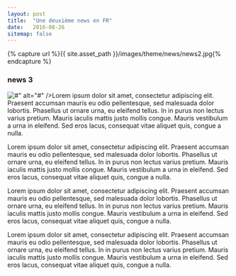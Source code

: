 ```yaml
---
layout: post
title:  "Une deuxième news en FR"
date:   2016-08-26
sitemap: false
---
```

{% capture url %}{{ site.asset_path }}/images/theme/news/news2.jpg{% endcapture %}
 <h3 class="blue">news 3</h3>
 <p><img src="{{ url }}" alt="#" />" alt="#" />Lorem ipsum dolor sit amet, consectetur adipiscing elit. Praesent accumsan mauris eu odio pellentesque, sed malesuada dolor lobortis. Phasellus ut ornare urna, eu eleifend tellus. In in purus non lectus varius pretium. Mauris iaculis mattis justo mollis congue. Mauris vestibulum a urna in eleifend. Sed eros lacus, consequat vitae aliquet quis, congue a nulla.</p><!--more-->
 <p>Lorem ipsum dolor sit amet, consectetur adipiscing elit. Praesent accumsan mauris eu odio pellentesque, sed malesuada dolor lobortis. Phasellus ut ornare urna, eu eleifend tellus. In in purus non lectus varius pretium. Mauris iaculis mattis justo mollis congue. Mauris vestibulum a urna in eleifend. Sed eros lacus, consequat vitae aliquet quis, congue a nulla.</p>
 <!--more-->
 <p>Lorem ipsum dolor sit amet, consectetur adipiscing elit. Praesent accumsan mauris eu odio pellentesque, sed malesuada dolor lobortis. Phasellus ut ornare urna, eu eleifend tellus. In in purus non lectus varius pretium. Mauris iaculis mattis justo mollis congue. Mauris vestibulum a urna in eleifend. Sed eros lacus, consequat vitae aliquet quis, congue a nulla.</p>
 <p>Lorem ipsum dolor sit amet, consectetur adipiscing elit. Praesent accumsan mauris eu odio pellentesque, sed malesuada dolor lobortis. Phasellus ut ornare urna, eu eleifend tellus. In in purus non lectus varius pretium. Mauris iaculis mattis justo mollis congue. Mauris vestibulum a urna in eleifend. Sed eros lacus, consequat vitae aliquet quis, congue a nulla.</p>
